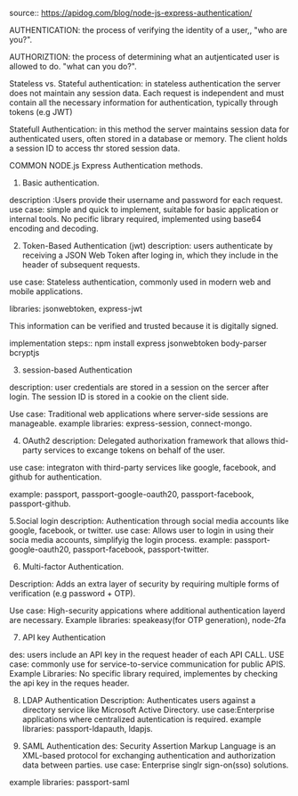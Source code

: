 source:: https://apidog.com/blog/node-js-express-authentication/

AUTHENTICATION: the process of verifying the identity of a user,, "who are you?".

AUTHORIZTION: the process of determining what an autjenticated user is allowed to do. "what can you do?".

Stateless vs. Stateful authentication: in stateless authentication the server does not maintain any session data. Each request is independent and must contain all the necessary information for authentication, typically through tokens (e.g JWT)

Statefull Authentication: in this method the server maintains session data for authenticated users, often stored in a database or memory. The client holds a session ID to access thr stored session data.


COMMON NODE.js Express Authentication methods.
1. Basic authentication.

description :Users provide their username and password for each request.
use case: simple and quick to implement, suitable for basic application or internal tools.
No pecific library required, implemented using base64 encoding and decoding.

2. Token-Based Authentication (jwt)
description: users authenticate by receiving a JSON Web Token after loging in, which they include in the header of subsequent requests.

use case: Stateless authentication, commonly used in modern web and mobile applications.

libraries: jsonwebtoken, express-jwt

This information can be verified and trusted because it is digitally signed.

implementation steps::
npm install express jsonwebtoken body-parser bcryptjs



3. session-based Authentication

description: user credentials are stored in a session on the sercer after login. The session ID is stored in a cookie on the client side.

Use case: Traditional web applications where server-side sessions are manageable.
example libraries: express-session, connect-mongo.

4. OAuth2
description: Delegated authorixation framework that allows thid-party services to excange tokens on behalf of the user.

use case: integraton with third-party services like google, facebook, and github for authentication.

example: passport, passport-google-oauth20, passport-facebook, passport-github.

5.Social login
description: Authentication through social media accounts like google, facebook, or twitter.
use case: Allows user to login in using their socia media accounts, simplifyig the login process.
example: passport-google-oauth20, passport-facebook, passport-twitter.

6. Multi-factor Authentication.

Description: Adds an extra layer of security by requiring multiple forms of verification (e.g password + OTP).

Use case: High-security appications where additional authentication layerd are necessary.
Example libraries: speakeasy(for OTP generation), node-2fa

7. API key Authentication

des: users include an API key in the request header of each API CALL.
USE case: commonly use for service-to-service communication for public APIS.
Example Libraries: No specific library required, implementes by checking the api key in the reques header.

8. LDAP Authentication
Description: Authenticates users against a directory service like Microsoft Active Directory. 
use case:Enterprise applications where centralized autentication is required.
example libraries: passport-ldapauth, ldapjs.

9. SAML Authentication
des: Security Assertion Markup Language is an XML-based protocol for exchanging authentication and authorization data between parties.
use case: Enterprise singlr sign-on(sso) solutions.

example libraries: passport-saml